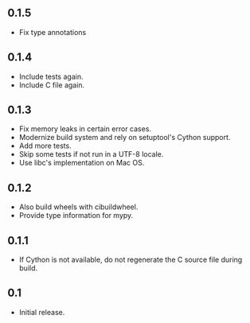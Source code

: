 0.1.5
-----

* Fix type annotations

0.1.4
-----

* Include tests again.
* Include C file again.

0.1.3
-----

* Fix memory leaks in certain error cases.
* Modernize build system and rely on setuptool's Cython support.
* Add more tests.
* Skip some tests if not run in a UTF-8 locale.
* Use libc's implementation on Mac OS.

0.1.2
-----

* Also build wheels with cibuildwheel.
* Provide type information for mypy.

0.1.1
-----

* If Cython is not available, do not regenerate the C source file during build.

0.1
---

* Initial release.
